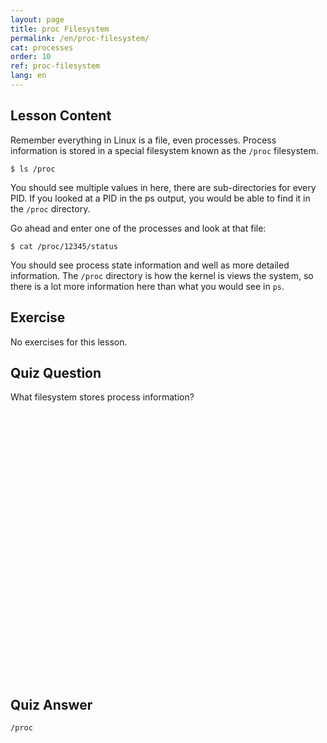 ```yaml
---
layout: page
title: proc Filesystem
permalink: /en/proc-filesystem/
cat: processes
order: 10
ref: proc-filesystem
lang: en
---
```


## Lesson Content

Remember everything in Linux is a file, even processes. Process information is stored in a special filesystem known as the `/proc` filesystem.

`$ ls /proc`

You should see multiple values in here, there are sub-directories for every PID. If you looked at a PID in the ps output, you would be able to find it in the `/proc` directory.

Go ahead and enter one of the processes and look at that file:

`$ cat /proc/12345/status`

You should see process state information and well as more detailed information. The `/proc` directory is how the kernel is views the system, so there is a lot more information here than what you would see in `ps`.

## Exercise

No exercises for this lesson.

## Quiz Question

What filesystem stores process information?  
<br /><br /><br /><br /><br /><br /><br /><br /><br /><br /><br /><br /><br /><br /><br /><br /><br /><br /><br /><br /><br /><br /><br /><br /><br /><br />  
## Quiz Answer

`/proc`